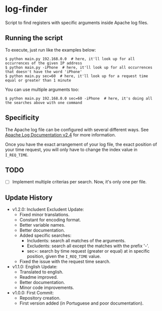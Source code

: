 # log-finder

Script to find registers with specific arguments inside Apache log files.


## Running the script
To execute, just run like the examples below:

```
$ python main.py 192.168.0.0  # here, it'll look up for all occurrences of the given IP address
$ python main.py -iPhone  # here, it'll look up for all occurrences that doesn't have the word 'iPhone'
$ python main.py sec=60  # here, it'll look up for a request time equal or greater than 1 minute
```

You can use multiple arguments too:
```
$ python main.py 192.168.0.0 sec=60 -iPhone  # here, it's doing all the searches above with one command
```


## Specificity
The Apache log file can be configured with several different ways. See [Apache Log Documentation v2.4](https://httpd.apache.org/docs/2.4/logs.html) for more information.

Once you have the exact arrangement of your log file, the exact position of your time request, you will only have to change the index value in `I_REQ_TIME`.


## TODO
* [ ] Implement multiple criterias per search. Now, it's only one per file.


## Update History
* v1.2.0: Includent Excludent Update:
    * Fixed minor translations.
    * Constant for encoding format.
    * Better variable names.
    * Better documentation.
    * Added specific searches:
        * Includents: search all matches of the arguments.
        * Excludents: search all except the matches with the prefix '-'.
        * sec=: search by time request (greater or equal) at in specific position, given the `I_REQ_TIME` value.
    * Fixed the issue with the request time search.
* v1.1.0: English Update:
    * Translated to english.
    * Readme improved.
    * Better documentation.
    * Minor code improvements.
* v1.0.0: First Commit:
    * Repository creation.
    * First version added (in Portuguese and poor documentation).
